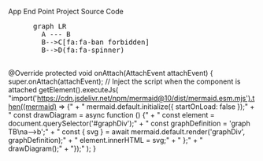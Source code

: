 App End Point Project Source Code
<!DOCTYPE html>
<html lang="en">
  <head>
    <!-- Include Font Awesome CSS -->
    <link rel="stylesheet" href="https://cdnjs.cloudflare.com/ajax/libs/font-awesome/6.0.0-beta3/css/all.min.css">
  </head>
  <body>
    <pre class="mermaid">
      graph LR
        A --- B
        B-->C[fa:fa-ban forbidden]
        B-->D(fa:fa-spinner)
    </pre>
    <script type="module">
      import mermaid from 'https://cdn.jsdelivr.net/npm/mermaid@10/dist/mermaid.esm.min.mjs';
      mermaid.initialize({ startOnLoad: true });
    </script>
  </body>
</html>

 @Override
    protected void onAttach(AttachEvent attachEvent) {
        super.onAttach(attachEvent);
        // Inject the script when the component is attached
        getElement().executeJs(
            "import('https://cdn.jsdelivr.net/npm/mermaid@10/dist/mermaid.esm.mjs').then((mermaid) => {" +
            "    mermaid.default.initialize({ startOnLoad: false });" +
            "    const drawDiagram = async function () {" +
            "        const element = document.querySelector('#graphDiv');" +
            "        const graphDefinition = 'graph TB\\na-->b';" +
            "        const { svg } = await mermaid.default.render('graphDiv', graphDefinition);" +
            "        element.innerHTML = svg;" +
            "    };" +
            "    drawDiagram();" +
            "});"
        );
    }
